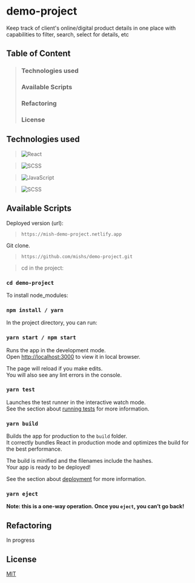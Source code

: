 # demo-project
Keep track of client's online/digital product details in one place with capabilities to filter, search, select for details, etc

## Table of Content
> ### Technologies used
> ### Available Scripts
> ### Refactoring
> ### License
    
    
## Technologies used

> <img alt="React" src="https://img.shields.io/badge/react%20-%2320232a.svg?&style=for-the-badge&logo=react&logoColor=%2361DAFB"/>        

> <img alt="SCSS" src="https://img.shields.io/badge/SCSS%20-hotpink.svg?&style=for-the-badge&logo=SASS&logoColor=white"/>       	

> <img alt="JavaScript" src="https://img.shields.io/badge/javascript%20-%23323330.svg?&style=for-the-badge&logo=javascript&logoColor=%23F7DF1E"/>  


>  <img alt="SCSS" src="https://img.shields.io/badge/react-bootstrap-563D7C?style=for-the-badge&logo=bootstrap&logoColor=white"/> 

## Available Scripts

Deployed version (url):
> ```https://mish-demo-project.netlify.app```

Git clone.
> ```https://github.com/mishs/demo-project.git```

> cd in the project:

### `cd demo-project`

To install node_modules:

### `npm install / yarn`

In the project directory, you can run:

### `yarn start / npm start`

Runs the app in the development mode.\
Open [http://localhost:3000](http://localhost:3000) to view it in local browser.

The page will reload if you make edits.\
You will also see any lint errors in the console.

### `yarn test`

Launches the test runner in the interactive watch mode.\
See the section about [running tests](https://facebook.github.io/create-react-app/docs/running-tests) for more information.

### `yarn build`

Builds the app for production to the `build` folder.\
It correctly bundles React in production mode and optimizes the build for the best performance.

The build is minified and the filenames include the hashes.\
Your app is ready to be deployed!

See the section about [deployment](https://facebook.github.io/create-react-app/docs/deployment) for more information.

### `yarn eject`

**Note: this is a one-way operation. Once you `eject`, you can’t go back!**


## Refactoring
In progress


## License
[MIT](https://choosealicense.com/licenses/mit/)


